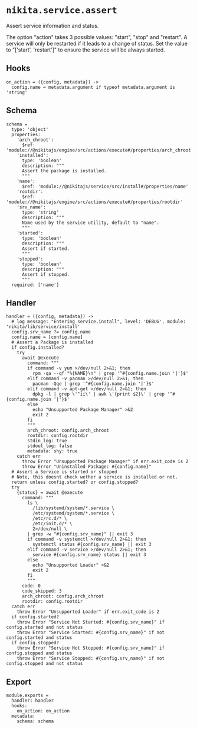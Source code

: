 
# `nikita.service.assert`

Assert service information and status.

The option "action" takes 3 possible values: "start", "stop" and "restart". A 
service will only be restarted if it leads to a change of status. Set the value 
to "['start', 'restart']" to ensure the service will be always started.

## Hooks

    on_action = ({config, metadata}) ->
      config.name = metadata.argument if typeof metadata.argument is 'string'

## Schema

    schema =
      type: 'object'
      properties:
        'arch_chroot':
          $ref: 'module://@nikitajs/engine/src/actions/execute#/properties/arch_chroot'
        'installed':
          type: 'boolean'
          description: """
          Assert the package is installed.
          """
        'name':
          $ref: 'module://@nikitajs/service/src/install#/properties/name'
        'rootdir':
          $ref: 'module://@nikitajs/engine/src/actions/execute#/properties/rootdir'
        'srv_name':
          type: 'string'
          description: """
          Name used by the service utility, default to "name".
          """
        'started':
          type: 'boolean'
          description: """
          Assert if started.
          """
        'stopped':
          type: 'boolean'
          description: """
          Assert if stopped.
          """
      required: ['name']

## Handler

    handler = ({config, metadata}) ->
      # log message: "Entering service.install", level: 'DEBUG', module: 'nikita/lib/service/install'
      config.srv_name ?= config.name
      config.name = [config.name]
      # Assert a Package is installed
      if config.installed?
        try
          await @execute
            command: """
            if command -v yum >/dev/null 2>&1; then
              rpm -qa --qf "%{NAME}\n" | grep '^#{config.name.join '|'}$'
            elif command -v pacman >/dev/null 2>&1; then
              pacman -Qqe | grep '^#{config.name.join '|'}$'
            elif command -v apt-get >/dev/null 2>&1; then
              dpkg -l | grep \'^ii\' | awk \'{print $2}\' | grep '^#{config.name.join '|'}$'
            else
              echo "Unsupported Package Manager" >&2
              exit 2
            fi
            """
            arch_chroot: config.arch_chroot
            rootdir: config.rootdir
            stdin_log: true
            stdout_log: false
            metadata: shy: true
        catch err
          throw Error "Unsupported Package Manager" if err.exit_code is 2
          throw Error "Uninstalled Package: #{config.name}"
      # Assert a Service is started or stopped
      # Note, this doesnt check wether a service is installed or not.
      return unless config.started? or config.stopped?
      try
        {status} = await @execute
          command: """
            ls \
              /lib/systemd/system/*.service \
              /etc/systemd/system/*.service \
              /etc/rc.d/* \
              /etc/init.d/* \
              2>/dev/null \
            | grep -w "#{config.srv_name}" || exit 3
            if command -v systemctl >/dev/null 2>&1; then
              systemctl status #{config.srv_name} || exit 3
            elif command -v service >/dev/null 2>&1; then
              service #{config.srv_name} status || exit 3
            else
              echo "Unsupported Loader" >&2
              exit 2
            fi
            """
          code: 0
          code_skipped: 3
          arch_chroot: config.arch_chroot
          rootdir: config.rootdir
      catch err
        throw Error "Unsupported Loader" if err.exit_code is 2
      if config.started?
        throw Error "Service Not Started: #{config.srv_name}" if config.started and not status
        throw Error "Service Started: #{config.srv_name}" if not config.started and status
      if config.stopped?
        throw Error "Service Not Stopped: #{config.srv_name}" if config.stopped and status
        throw Error "Service Stopped: #{config.srv_name}" if not config.stopped and not status

## Export

    module.exports =
      handler: handler
      hooks:
        on_action: on_action
      metadata:
        schema: schema
